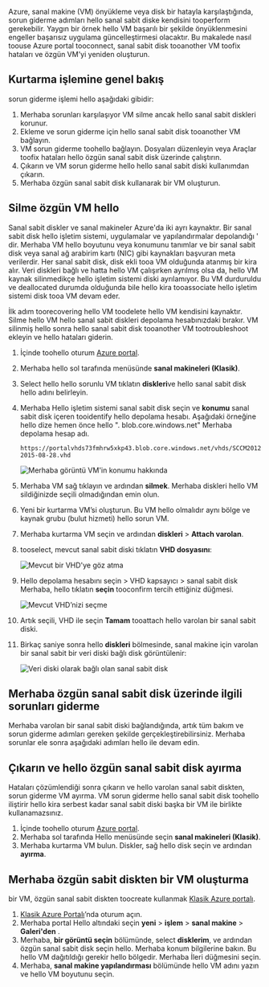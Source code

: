 Azure, sanal makine (VM) önyükleme veya disk bir hatayla karşılaştığında, sorun giderme adımları hello sanal sabit diske kendisini tooperform gerekebilir. Yaygın bir örnek hello VM başarılı bir şekilde önyüklenmesini engeller başarısız uygulama güncelleştirmesi olacaktır. Bu makalede nasıl toouse Azure portal tooconnect, sanal sabit disk tooanother VM toofix hataları ve özgün VM'yi yeniden oluşturun.

## <a name="recovery-process-overview"></a>Kurtarma işlemine genel bakış
sorun giderme işlemi hello aşağıdaki gibidir:

1. Merhaba sorunları karşılaşıyor VM silme ancak hello sanal sabit diskleri korunur.
2. Ekleme ve sorun giderme için hello sanal sabit disk tooanother VM bağlayın.
3. VM sorun giderme toohello bağlayın. Dosyaları düzenleyin veya Araçlar toofix hataları hello özgün sanal sabit disk üzerinde çalıştırın.
4. Çıkarın ve VM sorun giderme hello hello sanal sabit diski kullanımdan çıkarın.
5. Merhaba özgün sanal sabit disk kullanarak bir VM oluşturun.

## <a name="delete-hello-original-vm"></a>Silme özgün VM hello
Sanal sabit diskler ve sanal makineler Azure'da iki ayrı kaynaktır. Bir sanal sabit disk hello işletim sistemi, uygulamalar ve yapılandırmalar depolandığı ' dir. Merhaba VM hello boyutunu veya konumunu tanımlar ve bir sanal sabit disk veya sanal ağ arabirim kartı (NIC) gibi kaynakları başvuran meta verilerdir. Her sanal sabit disk, disk ekli tooa VM olduğunda atanmış bir kira alır. Veri diskleri bağlı ve hatta hello VM çalışırken ayrılmış olsa da, hello VM kaynak silinmedikçe hello işletim sistemi diski ayrılamıyor. Bu VM durduruldu ve deallocated durumda olduğunda bile hello kira tooassociate hello işletim sistemi disk tooa VM devam eder.

İlk adım toorecovering hello VM toodelete hello VM kendisini kaynaktır. Silme hello VM hello sanal sabit diskleri depolama hesabınızdaki bırakır. VM silinmiş hello sonra hello sanal sabit disk tooanother VM tootroubleshoot ekleyin ve hello hataları giderin. 

1. İçinde toohello oturum [Azure portal](https://portal.azure.com). 
2. Merhaba hello sol tarafında menüsünde **sanal makineleri (Klasik)**.
3. Select hello hello sorunlu VM tıklatın **diskleri**ve hello sanal sabit disk hello adını belirleyin. 
4. Merhaba Hello işletim sistemi sanal sabit disk seçin ve **konumu** sanal sabit disk içeren tooidentify hello depolama hesabı. Aşağıdaki örneğine hello dize hemen önce hello ". blob.core.windows.net" Merhaba depolama hesap adı.

    ```
    https://portalvhds73fmhrw5xkp43.blob.core.windows.net/vhds/SCCM2012-2015-08-28.vhd
    ```

    ![Merhaba görüntü VM'in konumu hakkında](./media/virtual-machines-classic-recovery-disks-portal/vm-location.png)

5. Merhaba VM sağ tıklayın ve ardından **silmek**. Merhaba diskleri hello VM sildiğinizde seçili olmadığından emin olun.
6. Yeni bir kurtarma VM’si oluşturun. Bu VM hello olmalıdır aynı bölge ve kaynak grubu (bulut hizmeti) hello sorun VM.
7. Merhaba kurtarma VM seçin ve ardından **diskleri** > **Attach varolan**.
8. tooselect, mevcut sanal sabit diski tıklatın **VHD dosyasını**:

    ![Mevcut bir VHD'ye göz atma](./media/virtual-machines-classic-recovery-disks-portal/select-vhd-location.png)

9. Hello depolama hesabını seçin > VHD kapsayıcı > sanal sabit disk Merhaba, hello tıklatın **seçin** tooconfirm tercih ettiğiniz düğmesi.

    ![Mevcut VHD’nizi seçme](./media/virtual-machines-classic-recovery-disks-portal/select-vhd.png)

10. Artık seçili, VHD ile seçin **Tamam** tooattach hello varolan bir sanal sabit diski.
11. Birkaç saniye sonra hello **diskleri** bölmesinde, sanal makine için varolan bir sanal sabit bir veri diski bağlı disk görüntülenir:

    ![Veri diski olarak bağlı olan sanal sabit disk](./media/virtual-machines-classic-recovery-disks-portal/attached-disk.png)

## <a name="fix-issues-on-hello-original-virtual-hard-disk"></a>Merhaba özgün sanal sabit disk üzerinde ilgili sorunları giderme
Merhaba varolan bir sanal sabit diski bağlandığında, artık tüm bakım ve sorun giderme adımları gereken şekilde gerçekleştirebilirsiniz. Merhaba sorunlar ele sonra aşağıdaki adımları hello ile devam edin.

## <a name="unmount-and-detach-hello-original-virtual-hard-disk"></a>Çıkarın ve hello özgün sanal sabit disk ayırma
Hataları çözümlendiği sonra çıkarın ve hello varolan sanal sabit diskten, sorun giderme VM ayırma. VM sorun giderme hello sanal sabit disk toohello iliştirir hello kira serbest kadar sanal sabit diski başka bir VM ile birlikte kullanamazsınız.  

1. İçinde toohello oturum [Azure portal](https://portal.azure.com). 
2. Merhaba sol tarafında Hello menüsünde seçin **sanal makineleri (Klasik)**.
3. Merhaba kurtarma VM bulun. Diskler, sağ hello disk seçin ve ardından **ayırma**.

## <a name="create-a-vm-from-hello-original-hard-disk"></a>Merhaba özgün sabit diskten bir VM oluşturma

bir VM, özgün sanal sabit diskten toocreate kullanmak [Klasik Azure portalı](https://manage.windowsazure.com).

1. [Klasik Azure Portalı](https://manage.windowsazure.com)’nda oturum açın.
2. Merhaba portal Hello altındaki seçin **yeni** > **işlem** > **sanal makine** > **Galeri'den** .
3. Merhaba, **bir görüntü seçin** bölümünde, select **disklerim**, ve ardından özgün sanal sabit disk seçin hello. Merhaba konum bilgilerine bakın. Bu hello VM dağıtıldığı gerekir hello bölgedir. Merhaba İleri düğmesini seçin.
4. Merhaba, **sanal makine yapılandırması** bölümünde hello VM adını yazın ve hello VM boyutunu seçin.
